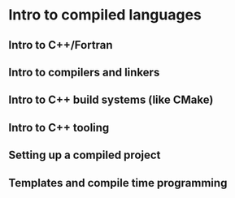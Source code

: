 # Intro to compiled languages

## Intro to C++/Fortran

## Intro to compilers and linkers

## Intro to C++ build systems (like CMake)

## Intro to C++ tooling

## Setting up a compiled project

## Templates and compile time programming
